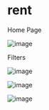 # rent

Home Page

![image](https://user-images.githubusercontent.com/86411507/205808525-1b8238b4-f244-44ea-aecc-864edabe9c02.png)

Filters

![image](https://user-images.githubusercontent.com/86411507/205808621-3e1d2ec8-01a8-4f5d-97a4-a6cc8b2e25a1.png)

![image](https://user-images.githubusercontent.com/86411507/205808671-e891686f-7b86-4199-9fdc-fb382186c189.png)

![image](https://user-images.githubusercontent.com/86411507/205808721-88783b36-d2cf-4995-8fa2-174bfccae35f.png)

